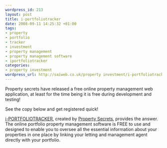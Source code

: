 ```yaml
--- 
wordpress_id: 213
layout: post
title: i-portfoliotracker
date: 2008-09-11 14:25:32 +01:00
tags: 
- property
- portfolio
- tracker
- investment
- property management
- property management software
- iportfoliotracker
categories: 
- property investment
wordpress_url: http://saiweb.co.uk/property investment/i-portfoliotracker
---
```

Property secrets have released a free online property management web application, at least for the time being it is free during development and testing!

See the copy below and get registered quick!

<a href="http://www.i-portfoliotracker.com/">i-PORTFOLIOTRACKER</a>, created by <a href="http://www.propertysecrets.net/">Property Secrets</a>, provides the answer. The online portfolio property management software is FREE to use and designed to enable you to oversee all the essential information about your properties in one place by linking your letting and management agent directly with your portfolio.

<img src="http://www.i-portfoliotracker.com/sites/ipt-www/images/screenshots/ss1.gif" alt="" />
<img src="http://www.i-portfoliotracker.com/sites/ipt-www/images/screenshots/ss2.gif" alt="" />
